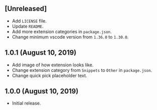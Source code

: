 ## [Unreleased]

- Add `LICENSE` file.
- Update `README`.
- Add more extension categories in `package.json`.
- Change minimum vscode version from `1.36.0` to `1.30.0`.

## 1.0.1 (August 10, 2019)

- Add image of how extension looks like.
- Change extension category from `Snippets` to `Other` in `package.json`.
- Change quick pick placeholder text.

## 1.0.0 (August 10, 2019)

- Initial release.
